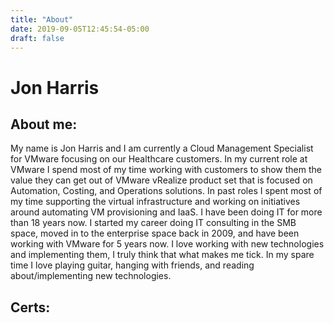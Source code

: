 ```yaml
---
title: "About"
date: 2019-09-05T12:45:54-05:00
draft: false
---
```

# Jon Harris
## About me:

My name is Jon Harris and I am currently a Cloud Management Specialist for VMware focusing on our Healthcare customers. In my current role at VMware I spend most of my time working with customers to show them the value they can get out of VMware vRealize product set that is focused on Automation, Costing, and Operations solutions.  In past roles I spent most of my time supporting the virtual infrastructure and working on initiatives around automating VM provisioning and IaaS. I have been doing IT for more than 18 years now. I started my career doing IT consulting in the SMB space, moved in to the enterprise space back in 2009, and have been working with VMware for 5 years now. I love working with new technologies and implementing them, I truly think that what makes me tick. In my spare time I love playing guitar, hanging with friends, and reading about/implementing new technologies.

## Certs:
<p>
<img src=""/>
<p>
